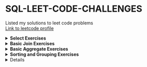 # SQL-LEET-CODE-CHALLENGES<br>
Listed my solutions to leet code problems<br>
[Link to leetcode profile](https://leetcode.com/u/sebasbaquero/)
<details>
  <summary><b>Select Exercises</b></summary>
  <ol>
    <li>Recyclable and Low Fat Products <span><a href="https://github.com/sebastianBaquero98/Recyclable-and-Low-Fat-Products">View Solution</a></span></li>
    <li>Find Customer Referee <span><a href="https://github.com/sebastianBaquero98/Find-Customer-Referee">View Solution</a></span></li>
    <li>Big Countries <span><a href="https://github.com/sebastianBaquero98/Big-Countries">View Solution</a></span></li>
    <li>Article Views I <span><a href="https://github.com/sebastianBaquero98/Article-Views-I">View Solution</a></span></li>
    <li>Invalid Tweets <span><a href="https://github.com/sebastianBaquero98/Invalid-Tweets">View Solution</a></span></li>
  </ol>
</details>

<details>
  <summary><b>Basic Join Exercises</b></summary>
  <ol>
    <li>Replace Employee ID with The Unique Identifier <span><a href="https://github.com/sebastianBaquero98/Replace-Employee-ID-with-The-Unique-Identifier">View Solution</a></span></li>
    <li>Product Sales Analysis I <span><a href="https://github.com/sebastianBaquero98/Product-Sales-Analysis-I">View Solution</a></span></li>
    <li>Customer Who Visited but Did Not Make Any Transactions <span><a href="https://github.com/sebastianBaquero98/Customer-Who-Visited-but-Did-Not-Make-Any-Transactions">View Solution</a></span></li>
    <li>Rising Temperature <span><a href="https://github.com/sebastianBaquero98/Rising-Temperature">View Solution</a></span></li>
    <li>Average Time of Process per Machine <span><a href="https://github.com/sebastianBaquero98/Average-Time-of-Process-per-Machine">View Solution</a></span></li>
    <li>Employee Bonus <span><a href="https://github.com/sebastianBaquero98/Employee-Bonus">View Solution</a></span></li>
    <li>Students and Examinations <span><a href="https://github.com/sebastianBaquero98/Students-and-Examinations/tree/main">View Solution</a></span></li> 
    <li>Managers with at Least 5 Direct Report <span><a href="https://github.com/sebastianBaquero98/Managers-with-at-Least-5-Direct-Reports">View Solution</a></span></li>
    <li>Confirmation Rate <span><a href="https://github.com/sebastianBaquero98/Confirmation-Rate">View Solution</a></span></li>
  </ol>
</details>

<details>
  <summary><b>Basic Aggregate Exercises</b></summary>
  <ol>
    <li>Not Boring Movies <span><a href="https://github.com/sebastianBaquero98/Not-Boring-Movies">View Solution</a></span></li>
    <li>Average Selling Price <span><a href="https://github.com/sebastianBaquero98/Average-Selling-Price">View Solution</a></span></li>
    <li>Project Employees I <span><a href="https://github.com/sebastianBaquero98/Project-Employees-I">View Solution</a></span></li>
    <li>Percentage of Users Attended a Contest <span><a href="https://github.com/sebastianBaquero98/Percentage-of-Users-Attended-a-Contest">View Solution</a></span></li>
    <li>Queries Quality and Percentage <span><a href="https://github.com/sebastianBaquero98/Queries-Quality-and-Percentage">View Solution</a></span></li>
    <li>Monthly Transactions I <span><a href="https://github.com/sebastianBaquero98/Monthly-Transactions-I">View Solution</a></span></li>
    <li>Immediate Food Delivery II <span><a href="https://github.com/sebastianBaquero98/Immediate-Food-Delivery-II">View Solution</a></span></li>
    <li>Game Play Analysis IV <span><a href="https://github.com/sebastianBaquero98/Game-Play-Analysis-IV">View Solution</a></span></li>
  </ol>
</details>

<details>
  <summary><b>Sorting and Grouping Exercises</b></summary>
  <ol>
     <li>Number of Unique Subjects Taught by Each Teacher <span><a href="https://github.com/sebastianBaquero98/Number-of-Unique-Subjects-Taught-by-Each-Teacher">View Solution</a></span></li>
    <li>User Activity for the Past 30 Days I <span><a href="https://github.com/sebastianBaquero98/User-Activity-for-the-Past-30-Days-I">View Solution</a></span></li>
    <li>Product Sales Analysis III <span><a href="https://github.com/sebastianBaquero98/Product-Sales-Analysis-III">View Solution</a></span></li>
    <li>Classes More Than 5 Students <span><a href="https://github.com/sebastianBaquero98/Classes-More-Than-5-Students">View Solution</a></span></li>
    <li>Find Followers Count <span><a href="https://github.com/sebastianBaquero98/Find-Followers-Count">View Solution</a></span></li>
    <li>Biggest Single Number <span><a href="https://github.com/sebastianBaquero98/Biggest-Single-Number">View Solution</a></span></li>
    <li>Customers Who Bought All Products <span><a href="https://github.com/sebastianBaquero98/Customers-Who-Bought-All-Products">View Solution</
  </ol>
</details>

<details>
  <summary><b>Advanced Select and Joins Exercises</b></summary>
  <ol>
     <li>The Number of Employees Which Report to Each Employee <span><a href="https://github.com/sebastianBaquero98/The-Number-of-Employees-Which-Report-to-Each-Employee">View Solution</a></span></li>
    <li>Primary Department for Each Employee <span><a href="https://github.com/sebastianBaquero98/Primary-Department-for-Each-Employee">View Solution</a></span></li>
  </ol>
</details>




